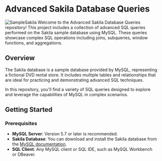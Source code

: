 # Advanced Sakila Database Queries
![SampleSakila](https://github.com/user-attachments/assets/a341a746-b855-4180-93ea-42c3353d10e5)
Welcome to the Advanced Sakila Database Queries repository! This project includes a collection of advanced SQL queries performed on the Sakila sample database using MySQL. These queries showcase complex SQL operations including joins, subqueries, window functions, and aggregations.


## Overview

The Sakila database is a sample database provided by MySQL, representing a fictional DVD rental store. It includes multiple tables and relationships that are ideal for practicing and demonstrating advanced SQL techniques.

In this repository, you'll find a variety of SQL queries designed to explore and leverage the capabilities of MySQL in complex scenarios.

## Getting Started

### Prerequisites

- **MySQL Server**: Version 5.7 or later is recommended.
- **Sakila Database**: You can download and install the Sakila database from the [MySQL documentation](https://dev.mysql.com/doc/index-other.html).
- **SQL Client**: Any MySQL client or SQL IDE, such as MySQL Workbench or DBeaver.

